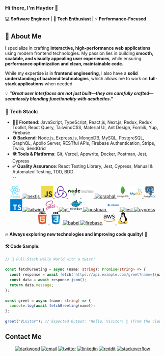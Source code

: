 ### Hi there, I'm Hayder 👋

💻 **Software Engineer** | 🚀 **Tech Enthusiast** | ⚡ **Performance-Focused**

## 🚀 About Me  
I specialize in crafting **interactive, high-performance web applications** using modern frontend technologies. My passion lies in building **smooth, scalable, and visually appealing user experiences**, while ensuring **performance optimization and clean, maintainable code**.  

While my expertise is in **frontend engineering**, I also have a **solid understanding of backend technologies**, which allows me to work on **full-stack applications** when needed.  

💡 **_"Great user interfaces are not just built—they are carefully crafted—seamlessly blending functionality with aesthetics."_**  

### 🚀 Tech Stack:

- **🧑‍💻 Frontend**: JavaScript, TypeScript, React.js, Next.js, Redux, Redux Toolkit, React Query, TailwindCSS, Material UI, Ant Design, Formik, Yup, Firebase  
- **⚙️ Backend**: Node.js, Express.js, MongoDB, MySQL, PostgreSQL, GraphQL, Apollo Server, RESTful APIs, Firebase Authentication, Stripe, Twilio, SendGrid  
- **🛠️ Tools & Platforms**: Git, Vercel, Appwrite, Docker, Postman, Jest, Cypress  
- **✅ Quality Assurance**: React Testing Library, Jest, Cypress, Manual & Automated Testing, TDD, BDD  
--
<p align="center" style="margin-top: 20px; margin-bottom: 20px;">
    <!-- Core Tech Stack -->
    <a href="https://reactjs.org/" target="_blank" rel="noreferrer">
        <img src="https://raw.githubusercontent.com/devicons/devicon/master/icons/react/react-original-wordmark.svg" alt="react" width="40" height="40" />
    </a>
    <a href="https://nextjs.org/" target="_blank" rel="noreferrer">
        <img src="https://cdn.worldvectorlogo.com/logos/nextjs-2.svg" alt="nextjs" width="40" height="40" />
    </a>
    <a href="https://developer.mozilla.org/en-US/docs/Web/JavaScript" target="_blank" rel="noreferrer">
        <img src="https://raw.githubusercontent.com/devicons/devicon/master/icons/javascript/javascript-original.svg" alt="javascript" width="40" height="40" />
    </a>
    <a href="https://redux.js.org" target="_blank" rel="noreferrer">
        <img src="https://raw.githubusercontent.com/devicons/devicon/master/icons/redux/redux-original.svg" alt="redux" width="40" height="40" />
    </a>
    <a href="https://nodejs.org" target="_blank" rel="noreferrer">
        <img src="https://raw.githubusercontent.com/devicons/devicon/master/icons/nodejs/nodejs-original-wordmark.svg" alt="nodejs" width="40" height="40" />
    </a>
    <a href="https://expressjs.com" target="_blank" rel="noreferrer">
        <img src="https://raw.githubusercontent.com/devicons/devicon/master/icons/express/express-original-wordmark.svg" alt="express" width="40" height="40" />
    </a>
    <a href="https://graphql.org" target="_blank" rel="noreferrer">
        <img src="https://www.vectorlogo.zone/logos/graphql/graphql-icon.svg" alt="graphql" width="40" height="40" />
    </a>
    <a href="https://www.mongodb.com/" target="_blank" rel="noreferrer">
        <img src="https://raw.githubusercontent.com/devicons/devicon/master/icons/mongodb/mongodb-original-wordmark.svg" alt="mongodb" width="40" height="40" />
    </a>
    <a href="https://www.mysql.com/" target="_blank" rel="noreferrer">
        <img src="https://raw.githubusercontent.com/devicons/devicon/master/icons/mysql/mysql-original-wordmark.svg" alt="mysql" width="40" height="40" />
    </a>
    <a href="https://www.postgresql.org" target="_blank" rel="noreferrer">
        <img src="https://raw.githubusercontent.com/devicons/devicon/master/icons/postgresql/postgresql-original-wordmark.svg" alt="postgresql" width="40" height="40" />
    </a>

  <a href="https://typescriptlang.org" target="_blank" rel="noreferrer">
        <img src="https://raw.githubusercontent.com/devicons/devicon/master/icons/typescript/typescript-original.svg" alt="typescript" width="40" height="40" />
    </a>
    <a href="https://tailwindcss.com/" target="_blank" rel="noreferrer">
        <img src="https://www.vectorlogo.zone/logos/tailwindcss/tailwindcss-icon.svg" alt="tailwind" width="40" height="40" />
    </a>
    <a href="https://sass-lang.com" target="_blank" rel="noreferrer">
        <img src="https://raw.githubusercontent.com/devicons/devicon/master/icons/sass/sass-original.svg" alt="sass" width="40" height="40" />
    </a>
    <a href="https://git-scm.com/" target="_blank" rel="noreferrer">
        <img src="https://www.vectorlogo.zone/logos/git-scm/git-scm-icon.svg" alt="git" width="40" height="40" />
    </a>
    <a href="https://docker.com" target="_blank" rel="noreferrer">
        <img src="https://raw.githubusercontent.com/devicons/devicon/master/icons/docker/docker-original-wordmark.svg" alt="docker" width="40" height="40" />
    </a>
    <a href="https://www.postman.com" target="_blank" rel="noreferrer">
        <img src="https://www.vectorlogo.zone/logos/getpostman/getpostman-icon.svg" alt="postman" width="40" height="40" />
    </a>
    <a href="https://webpack.js.org" target="_blank" rel="noreferrer">
        <img src="https://raw.githubusercontent.com/devicons/devicon/d00d0969292a6569d45b06d3f350f463a0107b0d/icons/webpack/webpack-original-wordmark.svg" alt="webpack" width="40" height="40" />
    </a>
    <a href="https://jestjs.io" target="_blank" rel="noreferrer">
        <img src="https://www.vectorlogo.zone/logos/jestjsio/jestjsio-icon.svg" alt="jest" width="40" height="40" />
    </a>
    <a href="https://cypress.io" target="_blank" rel="noreferrer">
        <img src="https://raw.githubusercontent.com/simple-icons/simple-icons/6e46ec1fc23b60c8fd0d2f2ff46db82e16dbd75f/icons/cypress.svg" alt="cypress" width="40" height="40" />
    </a>
    <a href="https://www.w3.org/html/" target="_blank" rel="noreferrer">
        <img src="https://raw.githubusercontent.com/devicons/devicon/master/icons/html5/html5-original-wordmark.svg" alt="html5" width="40" height="40" />
    </a>
    <a href="https://www.w3schools.com/css/" target="_blank" rel="noreferrer">
        <img src="https://raw.githubusercontent.com/devicons/devicon/master/icons/css3/css3-original-wordmark.svg" alt="css3" width="40" height="40" />
    </a>
    <a href="https://babeljs.io/" target="_blank" rel="noreferrer">
        <img src="https://www.vectorlogo.zone/logos/babeljs/babeljs-icon.svg" alt="babel" width="40" height="40" />
    </a>
    <a href="https://firebase.google.com/" target="_blank" rel="noreferrer">
        <img src="https://www.vectorlogo.zone/logos/firebase/firebase-icon.svg" alt="firebase" width="40" height="40" />
    </a>
    <a href="https://aws.amazon.com" target="_blank" rel="noreferrer">
        <img src="https://raw.githubusercontent.com/devicons/devicon/master/icons/amazonwebservices/amazonwebservices-original-wordmark.svg" alt="aws" width="40" height="40" />
    </a>
    <a href="https://www.linux.org/" target="_blank" rel="noreferrer">
        <img src="https://raw.githubusercontent.com/devicons/devicon/master/icons/linux/linux-original.svg" alt="linux" width="40" height="40" />
    </a>
</p>


🔥 **Always exploring new technologies and improving code quality!** 🚀  


#### 🛠️ Code Sample:
```typescript
// 🚀 Full-Stack Hello World with a twist!

const fetchGreeting = async (name: string): Promise<string> => {
  const response = await fetch(`https://api.example.com/greet?name=${name}`);
  const data = await response.json();
  return data.message;
};

const greet = async (name: string) => {
  console.log(await fetchGreeting(name));
};

greet("Visitor"); // Expected Output: "Hello, Visitor! 👋 (from the cloud ☁️)"

```

## Contact Me
   <p align="center">
        <a href="https://hayderaly.vercel.app"><img src="https://img.icons8.com/fluent/64/000000/domain.png"
                alt="darkwood" /></a>
        <a href="mailto:007harryjutt@gmail.com"><img src="https://img.icons8.com/color/64/000000/gmail.png"
                alt="email" /></a>
        <a href="https://twitter.com/@haederalee"><img src="https://img.icons8.com/color/64/000000/twitter-squared.png"
                alt="twitter" /></a>
        <a href="https://linkedin.com/in/hayderaly"><img src="https://img.icons8.com/color/64/000000/linkedin.png"
                alt="linkedin" /></a>
        <a href="https://www.reddit.com/user/Internal-Source5388/"><img
                src="https://img.icons8.com/color/64/000000/reddit.png" alt="reddit" /></a>
        <a href="https://stackoverflow.com"><img src="https://img.icons8.com/color/64/000000/stackoverflow.png"
                alt="stackoverflow" /></a>
    </p>
